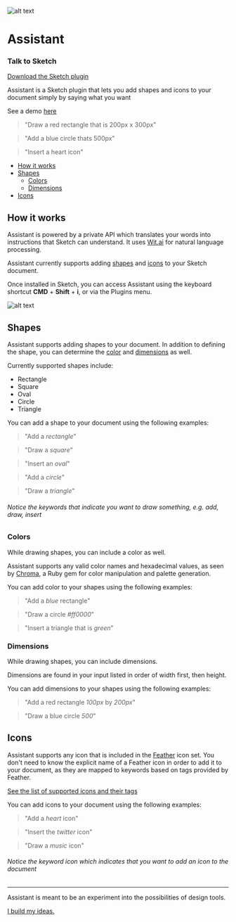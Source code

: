 ![alt text](https://paint.design/assets/images/Assistant.png "Assistant")

# Assistant
### Talk to Sketch

[Download the Sketch plugin](https://github.com/jordansinger/Assistant/releases/latest)

Assistant is a Sketch plugin that lets you add shapes and icons to your document simply by saying what you want

See a demo [here](https://twitter.com/jsngr/status/972967984628228098)

> "Draw a red rectangle that is 200px x 300px"

> "Add a blue circle thats 500px"

> "Insert a heart icon"

- [How it works](#how-it-works)
- [Shapes](#shapes)
  - [Colors](#colors)
  - [Dimensions](#dimensions)
- [Icons](#icons)

## How it works
Assistant is powered by a private API which translates your words into instructions that Sketch can understand. It uses [Wit.ai](https://wit.ai) for natural language processing.

Assistant currently supports adding [shapes](#shapes) and [icons](#icons) to your Sketch document.

Once installed in Sketch, you can access Assistant using the keyboard shortcut **CMD** + **Shift** + **i**, or via the Plugins menu.

![alt text](https://paint.design/assets/images/Talk.png "Talk to Sketch")

## Shapes
Assistant supports adding shapes to your document. In addition to defining the shape, you can determine the [color](#colors) and [dimensions](#dimensions) as well.

Currently supported shapes include:

- Rectangle
- Square
- Oval
- Circle
- Triangle

You can add a shape to your document using the following examples:

> "Add a _rectangle_"

> "Draw a _square_"

> "Insert an _oval_"

> "Add a _circle_"

> "Draw a _triangle_"

###### Notice the keywords that indicate you want to draw something, e.g. _add_, _draw_, _insert_

### Colors

While drawing shapes, you can include a color as well.

Assistant supports any valid color names and hexadecimal values, as seen by [Chroma](https://github.com/jfairbank/chroma), a Ruby gem for color manipulation and palette generation.

You can add color to your shapes using the following examples:

> "Add a _blue_ rectangle"

> "Draw a circle _#ff0000_"

> "Insert a triangle that is _green_"


### Dimensions

While drawing shapes, you can include dimensions.

Dimensions are found in your input listed in order of width first, then height.

You can add dimensions to your shapes using the following examples:

> "Add a red rectangle _100px_ by _200px_"

> "Draw a blue circle _500_"

## Icons

Assistant supports any icon that is included in the [Feather](https://feathericons.com) icon set. You don't need to know the explicit name of a Feather icon in order to add it to your document, as they are mapped to keywords based on tags provided by Feather.

[See the list of supported icons and their tags](https://github.com/feathericons/feather/blob/master/src/tags.json)

You can add icons to your document using the following examples:

> "Add a _heart_ icon"

> "Insert the _twitter_ icon"

> "Draw a _music_ icon"

###### Notice the keyword _icon_ which indicates that you want to add an icon to the document

---

Assistant is meant to be an experiment into the possibilities of design tools.

[I build my ideas.](https://ibuildmyideas.com)
